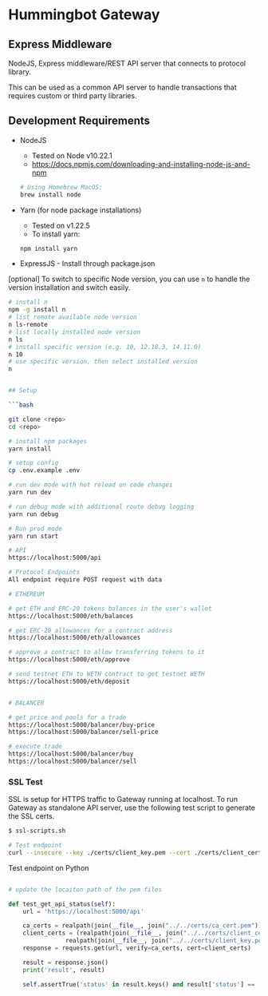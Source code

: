 # Hummingbot Gateway

## Express Middleware

NodeJS, Express middleware/REST API server that connects to protocol library. 

This can be used as a common API server to handle transactions that requires custom or third party libraries. 

## Development Requirements

- NodeJS 
  - Tested on Node v10.22.1
  - https://docs.npmjs.com/downloading-and-installing-node-js-and-npm

  ```bash
  # Using Homebrew MacOS:
  brew install node

  ```

- Yarn (for node package installations)
  - Tested on v1.22.5
  - To install yarn:
  ```bash
  npm install yarn

  ```

- ExpressJS - Install through package.json

[optional]
To switch to specific Node version, you can use `n` to handle the version installation and switch easily.

```bash
# install n
npm -g install n
# list remote available node version
n ls-remote
# list locally installed node version
n ls
# install specific version (e.g. 10, 12.18.3, 14.11.0)
n 10
# use specific version, then select installed version
n


## Setup

```bash

git clone <repo>
cd <repo>

# install npm packages
yarn install

# setup config
cp .env.example .env

# run dev mode with hot reload on code changes
yarn run dev

# run debug mode with additional route debug logging
yarn run debug

# Run prod mode
yarn run start

# API
https://localhost:5000/api

# Protocol Endpoints
All endpoint require POST request with data

# ETHEREUM

# get ETH and ERC-20 tokens balances in the user's wallet
https://localhost:5000/eth/balances

# get ERC-20 allowances for a contract address
https://localhost:5000/eth/allowances

# approve a contract to allow transferring tokens to it
https://localhost:5000/eth/approve

# send testnet ETH to WETH contract to get testnet WETH
https://localhost:5000/eth/deposit


# BALANCER

# get price and pools for a trade
https://localhost:5000/balancer/buy-price
https://localhost:5000/balancer/sell-price

# execute trade
https://localhost:5000/balancer/buy
https://localhost:5000/balancer/sell


```

### SSL Test

SSL is setup for HTTPS traffic to Gateway running at localhost. To run Gateway as standalone API server, use the following test script to generate the SSL certs.

```bash
$ ssl-scripts.sh

# Test endpoint
curl --insecure --key ./certs/client_key.pem --cert ./certs/client_cert.pem https://localhost:5000/api

```

Test endpoint on Python
```python

# update the locaiton path of the pem files

def test_get_api_status(self):
    url = 'https://localhost:5000/api'

    ca_certs = realpath(join(__file__, join("../../certs/ca_cert.pem")))
    client_certs = (realpath(join(__file__, join("../../certs/client_cert.pem"))),
                realpath(join(__file__, join("../../certs/client_key.pem"))))
    response = requests.get(url, verify=ca_certs, cert=client_certs)

    result = response.json()
    print('result', result)

    self.assertTrue('status' in result.keys() and result['status'] == 'ok', f"Gateway API {url} not ready")

```
